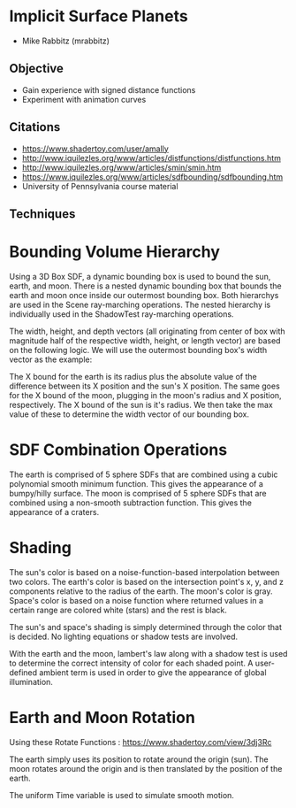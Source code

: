 # Implicit Surface Planets
- Mike Rabbitz (mrabbitz)

## Objective
- Gain experience with signed distance functions
- Experiment with animation curves

## Citations
- https://www.shadertoy.com/user/amally
- http://www.iquilezles.org/www/articles/distfunctions/distfunctions.htm
- http://www.iquilezles.org/www/articles/smin/smin.htm
- https://www.iquilezles.org/www/articles/sdfbounding/sdfbounding.htm
- University of Pennsylvania course material

## Techniques
# Bounding Volume Hierarchy

Using a 3D Box SDF, a dynamic bounding box is used to bound the sun, earth, and moon.  There is a nested dynamic bounding box that bounds the earth and moon once inside our outermost bounding box.  Both hierarchys are used in the Scene ray-marching operations.  The nested hierarchy is individually used in the ShadowTest ray-marching operations.

The width, height, and depth vectors (all originating from center of box with magnitude half of the respective width, height, or length vector) are based on the following logic.  We will use the outermost bounding box's width vector as the example:

The X bound for the earth is its radius plus the absolute value of the difference between its X position and the sun's X position.
The same goes for the X bound of the moon, plugging in the moon's radius and X position, respectively.
The X bound of the sun is it's radius.
We then take the max value of these to determine the width vector of our bounding box.

# SDF Combination Operations

The earth is comprised of 5 sphere SDFs that are combined using a cubic polynomial smooth minimum function.  This gives the appearance of a bumpy/hilly surface.
The moon is comprised of 5 sphere SDFs that are combined using a non-smooth subtraction function.  This gives the appearance of a craters.

# Shading

The sun's color is based on a noise-function-based interpolation between two colors.
The earth's color is based on the intersection point's x, y, and z components relative to the radius of the earth.
The moon's color is gray.
Space's color is based on a noise function where returned values in a certain range are colored white (stars) and the rest is black.

The sun's and space's shading is simply determined through the color that is decided.  No lighting equations or shadow tests are involved.

With the earth and the moon, lambert's law along with a shadow test is used to determine the correct intensity of color for each shaded point.  A user-defined ambient term is used in order to give the appearance of global illumination.

# Earth and Moon Rotation

Using these Rotate Functions : https://www.shadertoy.com/view/3dj3Rc

The earth simply uses its position to rotate around the origin (sun).
The moon rotates around the origin and is then translated by the position of the earth.

The uniform Time variable is used to simulate smooth motion.
